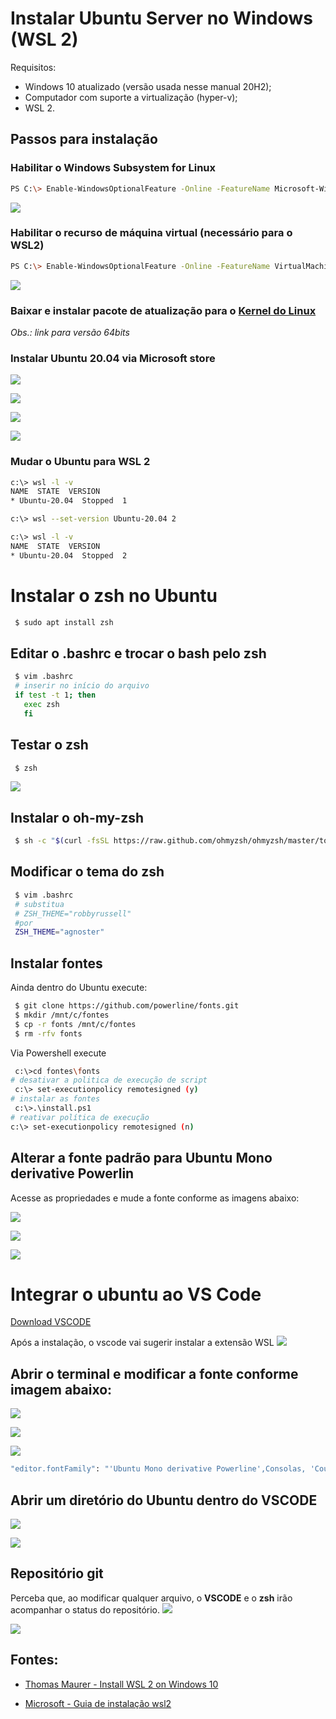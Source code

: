 # Instalar Ubuntu Server no Windows (WSL 2)

Requisitos:

- Windows 10 atualizado (versão usada nesse manual 20H2);
- Computador com suporte a virtualização (hyper-v);
- WSL 2.

## Passos para instalação

### Habilitar o Windows Subsystem for Linux
```bash
PS C:\> Enable-WindowsOptionalFeature -Online -FeatureName Microsoft-Windows-Subsystem-Linux
```
![](/images/01.png)

### Habilitar o recurso de máquina virtual (necessário para o WSL2)
```bash
PS C:\> Enable-WindowsOptionalFeature -Online -FeatureName VirtualMachinePlatform
```
![](/images/02.png)

### Baixar e instalar pacote de atualização para o [Kernel do Linux](https://wslstorestorage.blob.core.windows.net/wslblob/wsl_update_x64.msi)
_Obs.: link para versão 64bits_

### Instalar Ubuntu 20.04 via Microsoft store
![](/images/03.png)

![](/images/04.png)

![](/images/05.png)

![](/images/06.png)

### Mudar o Ubuntu para WSL 2
```bash
c:\> wsl -l -v
NAME  STATE  VERSION
* Ubuntu-20.04  Stopped  1

c:\> wsl --set-version Ubuntu-20.04 2

c:\> wsl -l -v
NAME  STATE  VERSION
* Ubuntu-20.04  Stopped  2
```

# Instalar o zsh no Ubuntu

```bash
 $ sudo apt install zsh
```
## Editar o .bashrc e trocar o bash pelo zsh
```bash
 $ vim .bashrc
 # inserir no início do arquivo
 if test -t 1; then
   exec zsh
   fi
```
## Testar o zsh
```bash
 $ zsh
```
![](/images/07.png)

## Instalar o oh-my-zsh
```bash
 $ sh -c "$(curl -fsSL https://raw.github.com/ohmyzsh/ohmyzsh/master/tools/install.sh)"
```

## Modificar o tema do zsh
```bash
 $ vim .bashrc
 # substitua
 # ZSH_THEME="robbyrussell"
 #por
 ZSH_THEME="agnoster"
```

## Instalar fontes
Ainda dentro do Ubuntu execute:
```bash
 $ git clone https://github.com/powerline/fonts.git
 $ mkdir /mnt/c/fontes
 $ cp -r fonts /mnt/c/fontes
 $ rm -rfv fonts
```
Via Powershell execute
```bash
 c:\>cd fontes\fonts
# desativar a politica de execução de script
 c:\> set-executionpolicy remotesigned (y)
# instalar as fontes
 c:\>.\install.ps1
# reativar política de execução
c:\> set-executionpolicy remotesigned (n)
```

## Alterar a fonte padrão para Ubuntu Mono derivative Powerlin
Acesse as propriedades e mude a fonte conforme as imagens abaixo:

![](/images/08.png)

![](/images/09.png)

![](/images/10.png)


# Integrar o ubuntu ao VS Code

[Download VSCODE](https://code.visualstudio.com/docs/?dv=win)

Após a instalação, o vscode vai sugerir instalar a extensão WSL
![](/images/11.png)

## Abrir o terminal e modificar a fonte conforme imagem abaixo:
![](/images/12.png)

![](/images/13.png)

![](/images/14.png)

```bash
"editor.fontFamily": "'Ubuntu Mono derivative Powerline',Consolas, 'Courier New', monospace",
```

## Abrir um diretório do Ubuntu dentro do VSCODE
![](/images/15.png)

![](/images/16.png)

## Repositório git
Perceba que, ao modificar qualquer arquivo, o **VSCODE** e o **zsh** irão acompanhar o status do repositório.
![](/images/17.png)

![](/images/18.png)


## Fontes:

- [Thomas Maurer - Install WSL 2 on Windows 10](https://www.thomasmaurer.ch/2019/06/install-wsl-2-on-windows-10/#:~:text=Install%20WSL%202%201%20Enable%20the%20Windows%20Subsystem,4%20Configure%20the%20distro%20to%20use%20WSL%202)

- [Microsoft - Guia de instalação wsl2](https://docs.microsoft.com/pt-br/windows/wsl/install-win10#step-4---download-the-linux-kernel-update-package)

